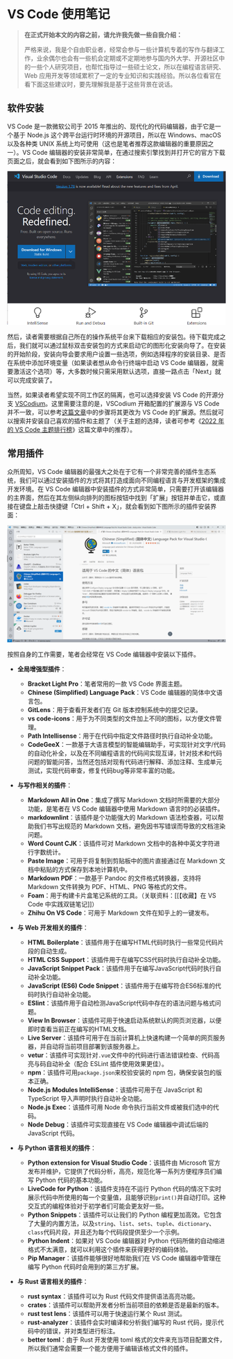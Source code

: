 # VS Code 使用笔记

> **在正式开始本文的内容之前，请允许我先做一些自我介绍：**
>
> 严格来说，我是个自由职业者，经常会参与一些计算机专着的写作与翻译工作，业余偶尔也会有一些机会定期或不定期地参与国内外大学、开源社区中的一些个人研究项目，也帮忙指导过一些硕士论文，所以在编程语言研究、Web 应用开发等领域累积了一定的专业知识和实践经验。所以各位看官在看下面这些建议时，要先理解我是基于这些背景在说话。

## 软件安装

VS Code 是一款微软公司于 2015 年推出的、现代化的代码编辑器，由于它是一个基于 Node.js 这个跨平台运行时环境的开源项目，所以在 Windows、macOS 以及各种类 UNIX 系统上均可使用（这也是笔者推荐这款编辑器的重要原因之一）。VS Code 编辑器的安装非常简单，在通过搜索引擎找到并打开它的官方下载页面之后，就会看到如下图所示的内容：

![VS Code 的官方下载页面](./img/vscode_web.png)

然后，读者需要根据自己所在的操作系统平台来下载相应的安装包。待下载完成之后，我们就可以通过鼠标双击安装包的方式来启动它的图形化安装向导了。在安装的开始阶段，安装向导会要求用户设置一些选项，例如选择程序的安装目录、是否在系统中添加环境变量（如果读者想从命令行终端中启动 VS Code 编辑器，就需要激活这个选项）等，大多数时候只需采用默认选项，直接一路点击「Next」就可以完成安装了。

当然，如果读者希望实现不同工作区的隔离，也可以选择安装 VS Code 的开源分支 [VSCodium](https://github.com/VSCodium/vscodium)。这里需要注意的是，VSCodium 开箱配置的扩展源与 VS Code 并不一致，可以参考[这篇文章](https://client.sspai.com/link?arget=https%3A%2F%2Fblog.csdn.net%2Fpythonyzh2019%2Farticle%2Fdetails%2F117395923)中的步骤将其更改为 VS Code 的扩展源。然后就可以搜索并安装自己喜欢的插件和主题了（关于主题的选择，读者可参考《[2022 年的 VS Code 主题排行榜](https://zhuanlan.zhihu.com/p/553669477)》这篇文章中的推荐）。

## 常用插件

众所周知，VS Code 编辑器的最强大之处在于它有一个非常完善的插件生态系统，我们可以通过安装插件的方式将其打造成面向不同编程语言与开发框架的集成开发环境。在 VS Code 编辑器中安装插件的方式非常简单，只需要打开该编辑器的主界面，然后在其左侧纵向排列的图标按钮中找到「扩展」按钮并单击它，或直接在键盘上敲击快捷键「Ctrl + Shift + X」，就会看到如下图所示的插件安装界面：

![VS Code 的插件安装界面](./img/vscode_plugin.png)

按照自身的工作需要，笔者会经常在 VS Code 编辑器中安装以下插件。

- **全局增强型插件**：
  - **Bracket Light Pro**：笔者常用的一款 VS Code 界面主题。
  - **Chinese (Simplified) Language Pack**：VS Code 编辑器的简体中文语言包。
  - **GitLens**：用于查看开发者们在 Git 版本控制系统中的提交记录。
  - **vs code-icons**：用于为不同类型的文件加上不同的图标，以方便文件管理。
  - **Path Intellisense**：用于在代码中指定文件路径时执行自动补全功能。
  - **CodeGeeX**：一款基于大语言模型的智能编辑助手，可实现针对文字/代码的自动化补全，以及在不同编程语言的代码间实现互译，针对技术和代码问题的智能问答，当然还包括对现有代码进行解释、添加注释、生成单元测试，实现代码审查，修复代码bug等非常丰富的功能。

- **与写作相关的插件**：
  - **Markdown All in One**：集成了撰写 Markdown 文档时所需要的大部分功能，是笔者在 VS Code 编辑器中使用 Markdown 语言时的必装插件。
  - **markdownlint**：该插件是个功能强大的 Markdown 语法检查器，可以帮助我们书写出规范的 Markdown 文档，避免因书写错误而导致的文档渲染问题。
  - **Word Count CJK**：该插件可对 Markdown 文档中的各种中英文字符进行字数统计。
  - **Paste Image**：可用于将复制到剪贴板中的图片直接通过在 Markdown 文档中粘贴的方式保存到本地计算机中。
  - **Markdown PDF**：一款基于 Pandoc 的文件格式转换器，支持将 Markdown 文件转换为 PDF、HTML、PNG 等格式的文件。
  - **Foam**：用于构建卡片盒笔记系统的工具。（关联资料：[[【收藏】在 VS Code 中实践双链笔记]]）
  - **Zhihu On VS Code**：可用于 Markdown 文件在知乎上的一键发布。

- **与 Web 开发相关的插件**：
  - **HTML Boilerplate**：该插件用于在编写HTML代码时执行一些常见代码片段的自动生成。
  - **HTML CSS Support**：该插件用于在编写CSS代码时执行自动补全功能。
  - **JavaScript Snippet Pack**：该插件用于在编写JavaScript代码时执行自动补全功能。
  - **JavaScript (ES6) Code Snippet**：该插件用于在编写符合ES6标准的代码时执行自动补全功能。
  - **ESlint**：该插件用于自动检测JavaScript代码中存在的语法问题与格式问题。
  - **View In Browser**：该插件可用于快速启动系统默认的网页浏览器，以便即时查看当前正在编写的HTML文档。
  - **Live Server**：该插件可用于在当前计算机上快速构建一个简单的网页服务器，并自动将当前项目部署到该服务器上。
  - **vetur**：该插件可实现针对`.vue`文件中的代码进行语法错误检查、代码高亮与码自动补全（配合 ESLint 插件使用效果更佳）。
  - **npm**：该插件可用`package.json`来校验安装的 npm 包，确保安装包的版本正确。
  - **Node.js Modules IntelliSense**：该插件可用于在 JavaScript 和 TypeScript 导入声明时执行自动补全功能。
  - **Node.js Exec**：该插件可用 Node 命令执行当前文件或被我们选中的代码。
  - **Node Debug**：该插件可实现直接在 VS Code 编辑器中调试后端的 JavaScript 代码。

- **与 Python 语言相关的插件**：
  - **Python extension for Visual Studio Code**：该插件由 Microsoft 官方发布并维护，它提供了代码分析，高亮，规范化等一系列方便程序员们编写 Python 代码的基本功能。
  - **LiveCode for Python**：该插件支持在不运行 Python 代码的情况下实时展示代码中所使用的每一个变量值，且能够识别`print()`并自动打印。这种交互式的编程体验对于初学者们可能会更友好一些。
  - **Python Snippets**：该插件可以让我们的 Python 编程更加高效。它包含了大量的内置方法，以及`string`、`list`、`sets`、`tuple`、`dictionary`、`class`代码片段，并且还为每个代码段提供至少一个示例。
  - **Python Indent**：如果对 VS Code 编辑器对 Python 代码所做的自动缩进格式不太满意，就可以利用这个插件来获得更好的编码体验。
  - **Pip Manager**：该插件能够很好地帮助我们在 VS Code 编辑器中管理在编写 Python 代码时会用到的第三方扩展。

- **与 Rust 语言相关的插件**：
  - **rust syntax**：该插件可以为 Rust 代码文件提供语法高亮功能。
  - **crates**：该插件可以帮助开发者分析当前项目的依赖是否是最新的版本。
  - **rust test lens**：该插件可以用于快速运行某个 Rust 测试。
  - **rust-analyzer**：该插件会实时编译和分析我们编写的 Rust 代码，提示代码中的错误，并对类型进行标注。
  - **better toml**：由于 Rust 开发使用 toml 格式的文件来充当项目配置文件，所以我们通常会需要一个能方便用于编辑该格式文件的插件。
